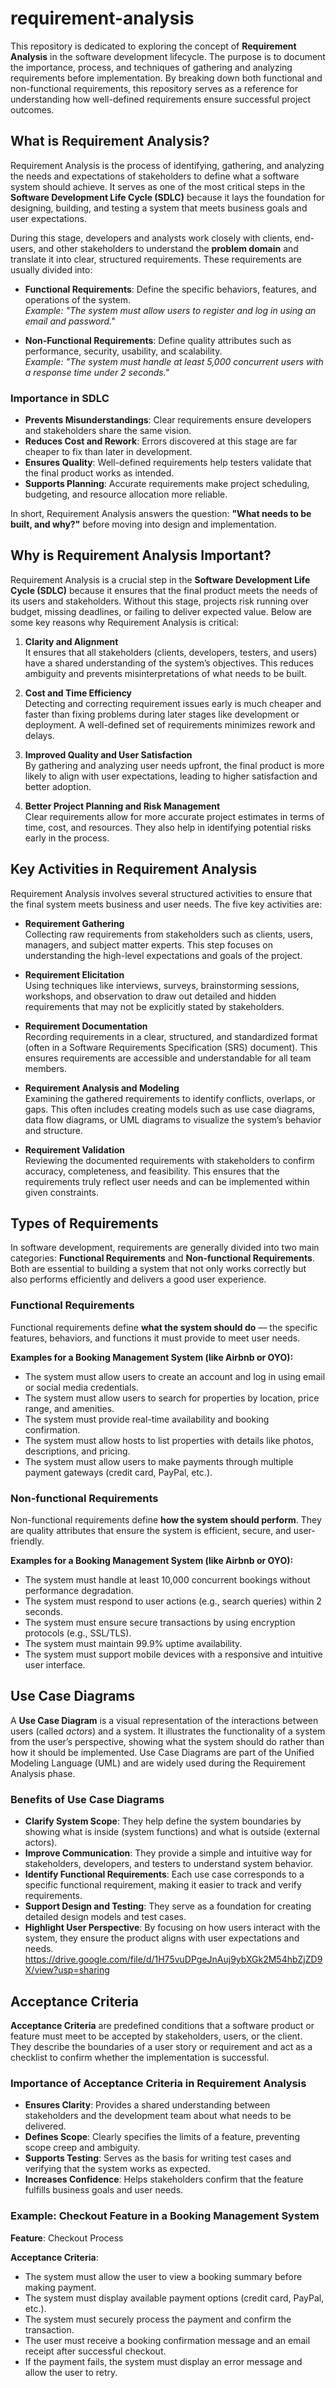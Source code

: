 # requirement-analysis
This repository is dedicated to exploring the concept of **Requirement Analysis** in the software development lifecycle.
The purpose is to document the importance, process, and techniques of gathering and analyzing requirements before implementation.
By breaking down both functional and non-functional requirements, this repository serves as a reference for understanding how well-defined requirements ensure successful project outcomes.

## What is Requirement Analysis?

Requirement Analysis is the process of identifying, gathering, and analyzing the needs and expectations of stakeholders to define what a software system should achieve. It serves as one of the most critical steps in the **Software Development Life Cycle (SDLC)** because it lays the foundation for designing, building, and testing a system that meets business goals and user expectations.

During this stage, developers and analysts work closely with clients, end-users, and other stakeholders to understand the **problem domain** and translate it into clear, structured requirements. These requirements are usually divided into:

- **Functional Requirements**: Define the specific behaviors, features, and operations of the system.  
  *Example: "The system must allow users to register and log in using an email and password."*

- **Non-Functional Requirements**: Define quality attributes such as performance, security, usability, and scalability.  
  *Example: "The system must handle at least 5,000 concurrent users with a response time under 2 seconds."*

### Importance in SDLC
- **Prevents Misunderstandings**: Clear requirements ensure developers and stakeholders share the same vision.  
- **Reduces Cost and Rework**: Errors discovered at this stage are far cheaper to fix than later in development.  
- **Ensures Quality**: Well-defined requirements help testers validate that the final product works as intended.  
- **Supports Planning**: Accurate requirements make project scheduling, budgeting, and resource allocation more reliable.  

In short, Requirement Analysis answers the question: **"What needs to be built, and why?"** before moving into design and implementation.

## Why is Requirement Analysis Important?

Requirement Analysis is a crucial step in the **Software Development Life Cycle (SDLC)** because it ensures that the final product meets the needs of its users and stakeholders. Without this stage, projects risk running over budget, missing deadlines, or failing to deliver expected value. Below are some key reasons why Requirement Analysis is critical:

1. **Clarity and Alignment**  
   It ensures that all stakeholders (clients, developers, testers, and users) have a shared understanding of the system’s objectives. This reduces ambiguity and prevents misinterpretations of what needs to be built.  

2. **Cost and Time Efficiency**  
   Detecting and correcting requirement issues early is much cheaper and faster than fixing problems during later stages like development or deployment. A well-defined set of requirements minimizes rework and delays.  

3. **Improved Quality and User Satisfaction**  
   By gathering and analyzing user needs upfront, the final product is more likely to align with user expectations, leading to higher satisfaction and better adoption.  

4. **Better Project Planning and Risk Management**  
   Clear requirements allow for more accurate project estimates in terms of time, cost, and resources. They also help in identifying potential risks early in the process.  

## Key Activities in Requirement Analysis

Requirement Analysis involves several structured activities to ensure that the final system meets business and user needs. The five key activities are:

- **Requirement Gathering**  
  Collecting raw requirements from stakeholders such as clients, users, managers, and subject matter experts. This step focuses on understanding the high-level expectations and goals of the project.  

- **Requirement Elicitation**  
  Using techniques like interviews, surveys, brainstorming sessions, workshops, and observation to draw out detailed and hidden requirements that may not be explicitly stated by stakeholders.  

- **Requirement Documentation**  
  Recording requirements in a clear, structured, and standardized format (often in a Software Requirements Specification (SRS) document). This ensures requirements are accessible and understandable for all team members.  

- **Requirement Analysis and Modeling**  
  Examining the gathered requirements to identify conflicts, overlaps, or gaps. This often includes creating models such as use case diagrams, data flow diagrams, or UML diagrams to visualize the system’s behavior and structure.  

- **Requirement Validation**  
  Reviewing the documented requirements with stakeholders to confirm accuracy, completeness, and feasibility. This ensures that the requirements truly reflect user needs and can be implemented within given constraints.  

## Types of Requirements

In software development, requirements are generally divided into two main categories: **Functional Requirements** and **Non-functional Requirements**. Both are essential to building a system that not only works correctly but also performs efficiently and delivers a good user experience.  

### Functional Requirements
Functional requirements define **what the system should do** — the specific features, behaviors, and functions it must provide to meet user needs.  

**Examples for a Booking Management System (like Airbnb or OYO):**  
- The system must allow users to create an account and log in using email or social media credentials.  
- The system must allow users to search for properties by location, price range, and amenities.  
- The system must provide real-time availability and booking confirmation.  
- The system must allow hosts to list properties with details like photos, descriptions, and pricing.  
- The system must allow users to make payments through multiple payment gateways (credit card, PayPal, etc.).  

### Non-functional Requirements
Non-functional requirements define **how the system should perform**. They are quality attributes that ensure the system is efficient, secure, and user-friendly.  

**Examples for a Booking Management System (like Airbnb or OYO):**  
- The system must handle at least 10,000 concurrent bookings without performance degradation.  
- The system must respond to user actions (e.g., search queries) within 2 seconds.  
- The system must ensure secure transactions by using encryption protocols (e.g., SSL/TLS).  
- The system must maintain 99.9% uptime availability.  
- The system must support mobile devices with a responsive and intuitive user interface.  

## Use Case Diagrams

A **Use Case Diagram** is a visual representation of the interactions between users (called *actors*) and a system. It illustrates the functionality of a system from the user’s perspective, showing what the system should do rather than how it should be implemented. Use Case Diagrams are part of the Unified Modeling Language (UML) and are widely used during the Requirement Analysis phase.  

### Benefits of Use Case Diagrams
- **Clarify System Scope**: They help define the system boundaries by showing what is inside (system functions) and what is outside (external actors).  
- **Improve Communication**: They provide a simple and intuitive way for stakeholders, developers, and testers to understand system behavior.  
- **Identify Functional Requirements**: Each use case corresponds to a specific functional requirement, making it easier to track and verify requirements.  
- **Support Design and Testing**: They serve as a foundation for creating detailed design models and test cases.  
- **Highlight User Perspective**: By focusing on how users interact with the system, they ensure the product aligns with user expectations and needs.  
https://drive.google.com/file/d/1H75vuDPgeJnAuj9ybXGk2M54hbZjZD9X/view?usp=sharing

## Acceptance Criteria

**Acceptance Criteria** are predefined conditions that a software product or feature must meet to be accepted by stakeholders, users, or the client. They describe the boundaries of a user story or requirement and act as a checklist to confirm whether the implementation is successful.  

### Importance of Acceptance Criteria in Requirement Analysis
- **Ensures Clarity**: Provides a shared understanding between stakeholders and the development team about what needs to be delivered.  
- **Defines Scope**: Clearly specifies the limits of a feature, preventing scope creep and ambiguity.  
- **Supports Testing**: Serves as the basis for writing test cases and verifying that the system works as expected.  
- **Increases Confidence**: Helps stakeholders confirm that the feature fulfills business goals and user needs.  

### Example: Checkout Feature in a Booking Management System
**Feature**: Checkout Process  

**Acceptance Criteria**:  
- The system must allow the user to view a booking summary before making payment.  
- The system must display available payment options (credit card, PayPal, etc.).  
- The system must securely process the payment and confirm the transaction.  
- The user must receive a booking confirmation message and an email receipt after successful checkout.  
- If the payment fails, the system must display an error message and allow the user to retry.  
